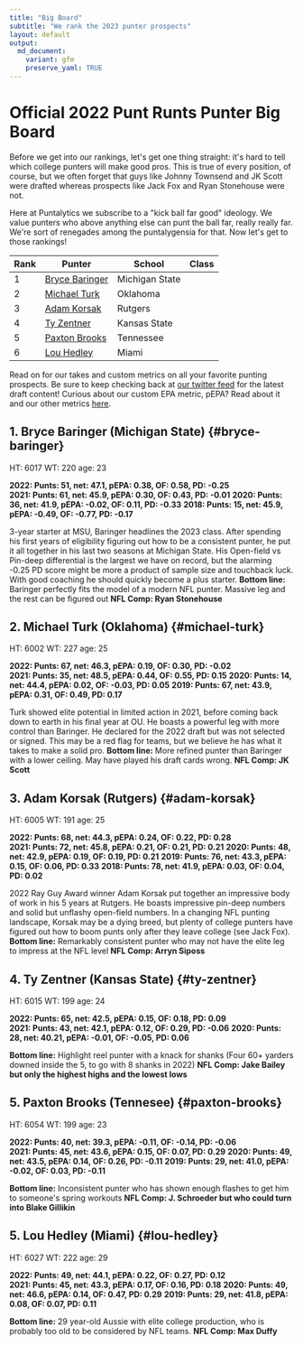 ```yaml
---
title: "Big Board"
subtitle: "We rank the 2023 punter prospects"
layout: default
output:
  md_document:
    variant: gfm
    preserve_yaml: TRUE
---
```

# Official 2022 Punt Runts Punter Big Board

Before we get into our rankings, let's get one thing straight: it's hard to tell which college punters will make good pros. This is true of every position, of course, but we often forget that guys like Johnny Townsend and JK Scott were drafted whereas prospects like Jack Fox and Ryan Stonehouse were not. 

Here at Puntalytics we subscribe to a "kick ball far good" ideology. We value punters who above anything else can punt the ball far, really really far. We're sort of renegades among the puntalygensia for that. Now let's get to those rankings!

| Rank | Punter | School | Class |
|--|--|--|--|
| 1 | [Bryce Baringer](#bryce-baringer)| Michigan State
| 2 | [Michael Turk](#michael-turk)| Oklahoma
| 3 | [Adam Korsak](#adam-korsak)| Rutgers
| 4 | [Ty Zentner](#ty-zentner)| Kansas State
| 5 | [Paxton Brooks](#paxton-brooks)| Tennessee
| 6 | [Lou Hedley](#lou-hedley)| Miami
  
Read on for our takes and custom metrics on all your favorite punting prospects. Be sure to keep checking back at [our twitter feed](https://twitter.com/ThePuntRunts) for the latest draft content! Curious about our custom EPA metric, pEPA? Read about it and our other metrics [here](/metrics.html).
  
## 1. Bryce Baringer (Michigan State) {#bryce-baringer}
HT: 6017  WT: 220  age: 23 
  
**2022: Punts: 51, net: 47.1,  pEPA: 0.38, OF: 0.58, PD: -0.25**  
**2021: Punts: 61, net: 45.9, pEPA: 0.30, OF: 0.43, PD: -0.01**
**2020: Punts: 36, net: 41.9, pEPA: -0.02, OF: 0.11, PD: -0.33**
**2018: Punts: 15, net: 45.9, pEPA: -0.49, OF: -0.77, PD: -0.17**

3-year starter at MSU, Baringer headlines the 2023 class. After spending his first years of eligibility figuring out how to be a consistent punter, he put it all together in his last two seasons at Michigan State. His Open-field vs Pin-deep differential is the largest we have on record, but the alarming -0.25 PD score might be more a product of sample size and touchback luck. With good coaching he should quickly become a plus starter.
**Bottom line:** Baringer perfectly fits the model of a modern NFL punter. Massive leg and the rest can be figured out **NFL Comp: Ryan Stonehouse**

## 2. Michael Turk (Oklahoma) {#michael-turk}
HT: 6002  WT: 227  age: 25 
  
**2022: Punts: 67, net: 46.3, pEPA: 0.19, OF: 0.30, PD: -0.02**  
**2021: Punts: 35, net: 48.5, pEPA: 0.44, OF: 0.55, PD: 0.15**
**2020: Punts: 14, net: 44.4, pEPA: 0.02, OF: -0.03, PD: 0.05**
**2019: Punts: 67, net: 43.9, pEPA: 0.31, OF: 0.49, PD: 0.17**

Turk showed elite potential in limited action in 2021, before coming back down to earth in his final year at OU. He boasts a powerful leg with more control than Baringer. He declared for the 2022 draft but was not selected or signed. This may be a red flag for teams, but we believe he has what it takes to make a solid pro.
**Bottom line:** More refined punter than Baringer with a lower ceiling. May have played his draft cards wrong. **NFL Comp: JK Scott**  

## 3. Adam Korsak (Rutgers) {#adam-korsak}
HT: 6005  WT: 191  age: 25 
  
**2022: Punts: 68, net: 44.3, pEPA: 0.24, OF: 0.22, PD: 0.28**  
**2021: Punts: 72, net: 45.8, pEPA: 0.21, OF: 0.21, PD: 0.21**
**2020: Punts: 48, net: 42.9, pEPA: 0.19, OF: 0.19, PD: 0.21**
**2019: Punts: 76, net: 43.3, pEPA: 0.15, OF: 0.06, PD: 0.33**
**2018: Punts: 78, net: 41.9, pEPA: 0.03, OF: 0.04, PD: 0.02**

2022 Ray Guy Award winner Adam Korsak put together an impressive body of work in his 5 years at Rutgers. He boasts impressive pin-deep numbers and solid but unflashy open-field numbers. In a changing NFL punting landscape, Korsak may be a dying breed, but plenty of college punters have figured out how to boom punts only after they leave college (see Jack Fox).
**Bottom line:** Remarkably consistent punter who may not have the elite leg to impress at the NFL level **NFL Comp: Arryn Siposs** 

## 4. Ty Zentner (Kansas State) {#ty-zentner}
HT: 6015  WT: 199  age: 24 
  
**2022: Punts: 65, net: 42.5, pEPA: 0.15, OF: 0.18, PD: 0.09**  
**2021: Punts: 43, net: 42.1, pEPA: 0.12, OF: 0.29, PD: -0.06**
**2020: Punts: 28, net: 40.21, pEPA: -0.01, OF: -0.05, PD: 0.06**

**Bottom line:** Highlight reel punter with a knack for shanks (Four 60+ yarders downed inside the 5, to go with 8 shanks in 2022) **NFL Comp: Jake Bailey but only the highest highs and the lowest lows** 

## 5. Paxton Brooks (Tennesee) {#paxton-brooks}
HT: 6054  WT: 199  age: 23 
  
**2022: Punts: 40, net: 39.3, pEPA: -0.11, OF: -0.14, PD: -0.06**  
**2021: Punts: 45, net: 43.6, pEPA: 0.15, OF: 0.07, PD: 0.29**
**2020: Punts: 49, net: 43.5, pEPA: 0.14, OF: 0.26, PD: -0.11**
**2019: Punts: 29, net: 41.0, pEPA: -0.02, OF: 0.03, PD: -0.11**

**Bottom line:** Inconsistent punter who has shown enough flashes to get him to someone's spring workouts **NFL Comp: J. Schroeder but who could turn into Blake Gillikin** 

## 5. Lou Hedley (Miami) {#lou-hedley}
HT: 6027  WT: 222  age: 29 
  
**2022: Punts: 49, net: 44.1, pEPA: 0.22, OF: 0.27, PD: 0.12**  
**2021: Punts: 45, net: 43.3, pEPA: 0.17, OF: 0.16, PD: 0.18**
**2020: Punts: 49, net: 46.6, pEPA: 0.14, OF: 0.47, PD: 0.29**
**2019: Punts: 29, net: 41.8, pEPA: 0.08, OF: 0.07, PD: 0.11**

**Bottom line:** 29 year-old Aussie with elite college production, who is probably too old to be considered by NFL teams. **NFL Comp: Max Duffy**


[^1]: Measurements from Dane Brugler's "The Beast" Draft Guide
